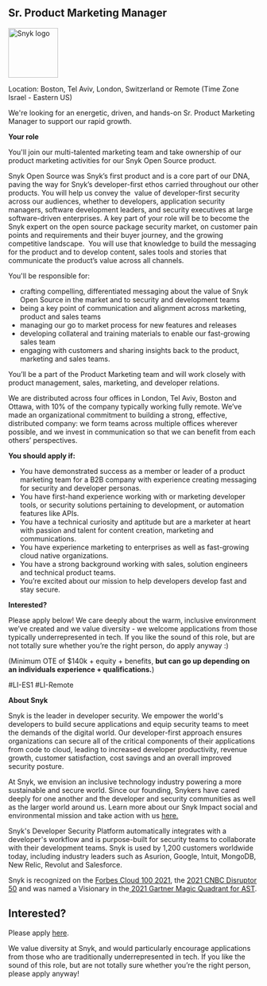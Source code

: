 Sr. Product Marketing Manager
---

<img src="https://res.cloudinary.com/snyk/image/upload/v1537345894/press-kit/brand/logo-black.png" width="100" alt="Snyk logo" />

<p><span style="font-weight: 400;">Location: Boston, Tel Aviv, London, Switzerland or Remote (Time Zone Israel - Eastern US)</span></p>
<p><span style="font-weight: 400;">We're looking for an energetic, driven, and hands-on Sr. Product Marketing Manager to support our rapid growth.</span></p>
<p><strong>Your role</strong></p>
<p><span style="font-weight: 400;">You'll join our multi-talented marketing team and take ownership of our product marketing activities for our Snyk Open Source product.</span></p>
<p><span style="font-weight: 400;">Snyk Open Source was Snyk’s first product and is a core part of our DNA, paving the way for Snyk’s developer-first ethos carried throughout our other products. You will help us convey the&nbsp; value of developer-first security across our audiences, whether to developers, application security managers, software development leaders, and security executives at large software-driven enterprises. A key part of your role will be to become the Snyk expert on the open source package security market, on customer pain points and requirements and their buyer journey, and the growing competitive landscape.&nbsp; You will use that knowledge to build the messaging for the product and to develop content, sales tools and stories that communicate the product’s value across all channels.</span></p>
<p><span style="font-weight: 400;">You'll be responsible for:</span></p>
<ul>
<li style="font-weight: 400;"><span style="font-weight: 400;">crafting compelling, differentiated messaging about the value of Snyk Open Source in the market and to security and development teams</span></li>
<li style="font-weight: 400;"><span style="font-weight: 400;">being a key point of communication and alignment across marketing, product and sales teams</span></li>
<li style="font-weight: 400;"><span style="font-weight: 400;">managing our go to market process for new features and releases</span></li>
<li style="font-weight: 400;"><span style="font-weight: 400;">developing collateral and training materials to enable our fast-growing sales team</span></li>
<li style="font-weight: 400;"><span style="font-weight: 400;">engaging with customers and sharing insights back to the product, marketing and sales teams.</span></li>
</ul>
<p><span style="font-weight: 400;">You’ll be a part of the Product Marketing team and will work closely with product management, sales, marketing, and developer relations.</span></p>
<p><span style="font-weight: 400;">We are distributed across four offices in London, Tel Aviv, Boston and Ottawa, with 10% of the company typically working fully remote. We’ve made an organizational commitment to building a strong, effective, distributed company: we form teams across multiple offices wherever possible, and we invest in communication so that we can benefit from each others’ perspectives.&nbsp;</span></p>
<p><strong>You should apply if:</strong></p>
<ul>
<li style="font-weight: 400;"><span style="font-weight: 400;">You have demonstrated success as a member or leader of a product marketing team for a B2B company with experience creating messaging for security and developer personas.</span></li>
<li style="font-weight: 400;"><span style="font-weight: 400;">You have first-hand experience working with or marketing developer tools, or security solutions pertaining to development, or automation features like APIs.&nbsp;</span></li>
<li style="font-weight: 400;"><span style="font-weight: 400;">You have a technical curiosity and aptitude but are a marketer at heart with passion and talent for content creation, marketing and communications.</span></li>
<li style="font-weight: 400;"><span style="font-weight: 400;">You have experience marketing to enterprises as well as fast-growing cloud native organizations.</span></li>
<li style="font-weight: 400;"><span style="font-weight: 400;">You have a strong background working with sales, solution engineers and technical product teams.</span></li>
<li style="font-weight: 400;"><span style="font-weight: 400;">You’re excited about our mission to help developers develop fast and stay secure.</span></li>
</ul>
<p><strong>Interested?</strong></p>
<p><span style="font-weight: 400;">Please apply below! We care deeply about the warm, inclusive environment we’ve created and we value diversity - we welcome applications from those typically underrepresented in tech. If you like the sound of this role, but are not totally sure whether you’re the right person, do apply anyway :)</span></p>
<p><span style="font-weight: 400;">(Minimum OTE of $140k + equity + benefits, <strong>but can go up depending on an individuals experience + qualifications.</strong>)</span></p>
<p><span style="font-weight: 400;">#LI-ES1 #LI-Remote</span></p><div class="content-conclusion"><p><strong>About Snyk</strong></p>
<p><span style="font-weight: 400;">Snyk is the leader in developer security. We empower the world's developers to build secure applications and equip security teams to meet the demands of the digital world. Our developer-first approach ensures organizations can secure all of the critical components of their applications from code to cloud, leading to increased developer productivity, revenue growth, customer satisfaction, cost savings and an overall improved security posture.&nbsp;</span></p>
<p><span style="font-weight: 400;">At Snyk, we envision an inclusive technology industry powering a more sustainable and secure world.</span> <span style="font-weight: 400;">Since our founding, Snykers have cared deeply for one another and the developer and security communities as well as the larger world around us. Learn more about our Snyk Impact social and environmental mission and take action with us </span><a href="https://snyk.io/about/snyk-impact/"><span style="font-weight: 400;">here.</span></a></p>
<p><span style="font-weight: 400;">Snyk's Developer Security Platform automatically integrates with a developer's workflow and is purpose-built for security teams to collaborate with their development teams. Snyk is used by 1,200 customers worldwide today, including industry leaders such as Asurion, Google, Intuit, MongoDB, New Relic, Revolut and Salesforce.</span></p>
<p><span style="font-weight: 400;">Snyk is recognized on the </span><a href="https://www.forbes.com/cloud100/#6f24b5ba5f94"><span style="font-weight: 400;">Forbes Cloud 100 2021</span></a><span style="font-weight: 400;">, the </span><a href="https://www.cnbc.com/2021/05/25/these-are-the-2021-cnbc-disruptor-50-companies.html"><span style="font-weight: 400;">2021 CNBC Disruptor 50</span></a><span style="font-weight: 400;"> and was named a Visionary in the</span><a href="https://snyk.io/blog/snyk-visionary-2021-gartner-magic-quadrant-for-ast/"><span style="font-weight: 400;"> 2021 Gartner Magic Quadrant for AST</span></a><span style="font-weight: 400;">.</span></p></div>

Interested?
---

Please apply [here](https://boards.greenhouse.io/snyk/jobs/5401841002#app).

We value diversity at Snyk, and would particularly encourage applications from those who are traditionally underrepresented in tech.
If you like the sound of this role, but are not totally sure whether you’re the right person, please apply anyway!

